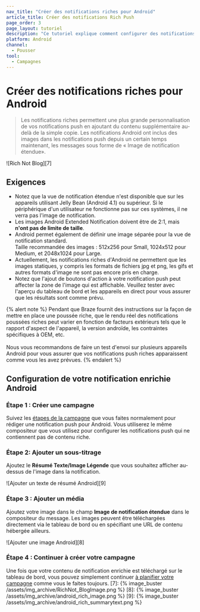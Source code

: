 ```yaml
---
nav_title: "Créer des notifications riches pour Android"
article_title: Créer des notifications Rich Push
page_order: 3
page_layout: tutoriel
description: "Ce tutoriel explique comment configurer des notifications riches Android pour vos campagnes de Braze."
platform: Android
channel:
  - Pousser
tool:
  - Campagnes
---
```


# Créer des notifications riches pour Android

> Les notifications riches permettent une plus grande personnalisation de vos notifications push en ajoutant du contenu supplémentaire au-delà de la simple copie. Les notifications Android ont inclus des images dans les notifications push depuis un certain temps maintenant, les messages sous forme de « Image de notification étendue».

!\[Rich Not Blog\]\[7\]

## Exigences

- Notez que la vue de notification étendue n'est disponible que sur les appareils utilisant Jelly Bean (Android 4.1) ou supérieur. Si le périphérique d'un utilisateur ne fonctionne pas sur ces systèmes, il ne verra pas l'image de notification.
- Les images Android Extended Notification doivent être de 2:1, mais __n'ont pas de limite de taille__.
- Android permet également de définir une image séparée pour la vue de notification standard. <br>Taille recommandée des images : 512x256 pour Small, 1024x512 pour Medium, et 2048x1024 pour Large.
- Actuellement, les notifications riches d'Android ne permettent que les images statiques, y compris les formats de fichiers jpg et png, les gifs et autres formats d'image ne sont pas encore pris en charge.
- Notez que l'ajout de boutons d'action à votre notification push peut affecter la zone de l'image qui est affichable. Veuillez tester avec l'aperçu du tableau de bord et les appareils en direct pour vous assurer que les résultats sont comme prévu.

{% alert note %}
Pendant que Braze fournit des instructions sur la façon de mettre en place une poussée riche, que le rendu réel des notifications poussées riches peut varier en fonction de facteurs extérieurs tels que le rapport d'aspect de l'appareil, la version androïde, les contraintes spécifiques à OEM, etc. <br><br> Nous vous recommandons de faire un test d'envoi sur plusieurs appareils Android pour vous assurer que vos notifications push riches apparaissent comme vous les avez prévues.
{% endalert %}

## Configuration de votre notification enrichie Android

### Étape 1 : Créer une campagne

Suivez les [étapes de la campagne][3] que vous faites normalement pour rédiger une notification push pour Android. Vous utiliserez le même compositeur que vous utilisez pour configurer les notifications push qui ne contiennent pas de contenu riche.

### Étape 2: Ajouter un sous-titrage

Ajoutez le **Résumé Texte/Image Légende** que vous souhaitez afficher au-dessus de l'image dans la notification.

!\[Ajouter un texte de résumé Android\]\[9\]

### Étape 3 : Ajouter un média

Ajoutez votre image dans le champ **Image de notification étendue** dans le compositeur du message. Les images peuvent être téléchargées directement via le tableau de bord ou en spécifiant une URL de contenu hébergée ailleurs.

!\[Ajouter une image Android\]\[8\]

### Étape 4 : Continuer à créer votre campagne

Une fois que votre contenu de notification enrichie est téléchargé sur le tableau de bord, vous pouvez simplement continuer [à planifier votre campagne][6] comme vous le faites toujours.
[7]: {% image_buster /assets/img_archive/RichNot_BlogImage.png %} [8]: {% image_buster /assets/img_archive/android_rich_image.png %} [9]: {% image_buster /assets/img_archive/android_rich_summarytext.png %}

[3]: {{site.baseurl}}/user_guide/message_building_by_channel/push/creating_a_push_message/#creating-a-push-message
[6]: {{site.baseurl}}/user_guide/engagement_tools/campaigns/scheduling_and_organizing/delivery_types/
